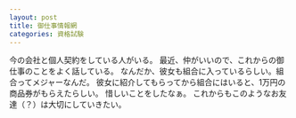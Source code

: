 ```yaml
---
layout: post
title: 御仕事情報網
categories: 資格試験
---
```


今の会社と個人契約をしている人がいる。
最近、仲がいいので、これからの御仕事のことをよく話している。
なんだか、彼女も組合に入っているらしい。組合ってメジャーなんだ。
彼女に紹介してもらってから組合にはいると、1万円の商品券がもらえたらしい。
惜しいことをしたなぁ。
これからもこのようなお友達（？）は大切にしていきたい。

